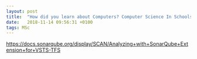 ```yaml
---
layout: post
title:  "How did you learn about Computers? Computer Science In Schools"
date:   2018-11-14 09:56:31 +0100
tags: MSc
---
```


https://docs.sonarqube.org/display/SCAN/Analyzing+with+SonarQube+Extension+for+VSTS-TFS